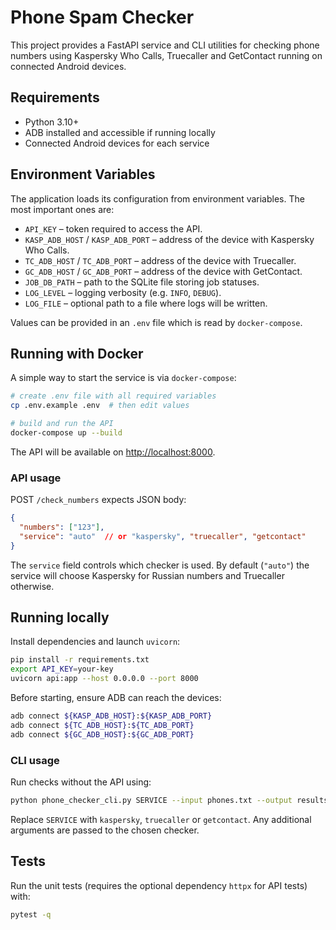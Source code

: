 # Phone Spam Checker

This project provides a FastAPI service and CLI utilities for checking phone numbers using
Kaspersky Who Calls, Truecaller and GetContact running on connected Android devices.

## Requirements

- Python 3.10+
- ADB installed and accessible if running locally
- Connected Android devices for each service

## Environment Variables

The application loads its configuration from environment variables. The most important ones are:

- `API_KEY` – token required to access the API.
- `KASP_ADB_HOST` / `KASP_ADB_PORT` – address of the device with Kaspersky Who Calls.
- `TC_ADB_HOST` / `TC_ADB_PORT` – address of the device with Truecaller.
- `GC_ADB_HOST` / `GC_ADB_PORT` – address of the device with GetContact.
- `JOB_DB_PATH` – path to the SQLite file storing job statuses.
- `LOG_LEVEL` – logging verbosity (e.g. `INFO`, `DEBUG`).
- `LOG_FILE` – optional path to a file where logs will be written.

Values can be provided in an `.env` file which is read by `docker-compose`.

## Running with Docker

A simple way to start the service is via `docker-compose`:

```bash
# create .env file with all required variables
cp .env.example .env  # then edit values

# build and run the API
docker-compose up --build
```

The API will be available on <http://localhost:8000>.

### API usage

POST `/check_numbers` expects JSON body:

```json
{
  "numbers": ["123"],
  "service": "auto"  // or "kaspersky", "truecaller", "getcontact"
}
```

The `service` field controls which checker is used. By default (`"auto"`) the
service will choose Kaspersky for Russian numbers and Truecaller otherwise.

## Running locally

Install dependencies and launch `uvicorn`:

```bash
pip install -r requirements.txt
export API_KEY=your-key
uvicorn api:app --host 0.0.0.0 --port 8000
```

Before starting, ensure ADB can reach the devices:

```bash
adb connect ${KASP_ADB_HOST}:${KASP_ADB_PORT}
adb connect ${TC_ADB_HOST}:${TC_ADB_PORT}
adb connect ${GC_ADB_HOST}:${GC_ADB_PORT}
```
### CLI usage

Run checks without the API using:

```bash
python phone_checker_cli.py SERVICE --input phones.txt --output results.csv --device 127.0.0.1:5555
```

Replace `SERVICE` with `kaspersky`, `truecaller` or `getcontact`. Any additional arguments are passed to the chosen checker.


## Tests

Run the unit tests (requires the optional dependency `httpx` for API tests) with:

```bash
pytest -q
```
